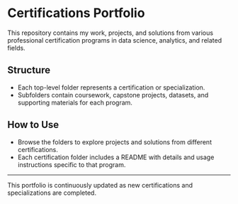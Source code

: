 # Certifications Portfolio

This repository contains my work, projects, and solutions from various professional certification programs in data science, analytics, and related fields.

## Structure

- Each top-level folder represents a certification or specialization.
- Subfolders contain coursework, capstone projects, datasets, and supporting materials for each program.

## How to Use

- Browse the folders to explore projects and solutions from different certifications.
- Each certification folder includes a README with details and usage instructions specific to that program.

---
This portfolio is continuously updated as new certifications and specializations are completed.